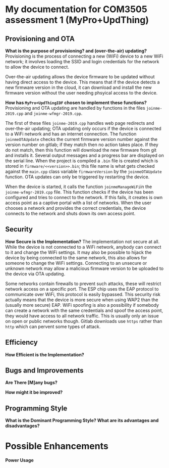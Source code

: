 My documentation for COM3505 assessment 1 (MyPro+UpdThing)
===
## Provisioning and OTA
**What is the purpose of provisioning? and (over-the-air) updating?**
Provisioning is the process of connecting a new (WiFi) device to a new WiFi network; it involves loading the SSID and login credentials for the network to allow the device to connect. 

Over-the-air updating allows the device firmware to be updated without having direct access to the device. This means that if the device detects a new firmware version in the cloud, it can download and install the new firmware version without the user needing phsyical access to the device.

**How has `MyPro+UpdThingIDF` chosen to implement these functions?**
Provisioning and OTA updating are handled by functions in the files `joinme-2019.cpp` and `joinme-wfmgr-2019.cpp`. 

The first of these files `joinme-2019.cpp` handles web page redirects and over-the-air updating; OTA updating only occurs if the device is connected to a WiFi network and has an internet connection. The function `joinmeOTAUpdate` checks the current firmware version number against the version number on gitlab; if they match then no action takes place. If they do not match, then this function will download the new firmware from git and installs it. Several output messages and a progress bar are displayed on the serial line.  When the project is compiled a `.bin` file is created which is stored in `firmware/<<version>>.bin`; this file name is what gets checked against the `main.cpp` class variable `firmwareVersion` by the `joinmeOTAUpdate` function. OTA updates can only be triggered by restarting the device.

When the device is started, it calls the function `joinmeManageWiFi`in the `joinme-wfmgr-2019.cpp` file. This function checks if the device has been configured and tries to connect to the network. If this fails, it creates is own access point as a captive portal with a list of networks. When the user chooses a network and provides the correct credentials, the device connects to the network and shuts down its own access point. 

## Security
**How Secure is the Implementation?**
The implementation not secure at all. While the device is not connected to a WiFi network, anybody can connect to it and change the WiFi settings. It may also be possible to hijack the device by being connected to the same network, this also allows for someone to change the WiFi settings. Connecting to an unsecure or unknown network may allow a malicious firmware version to be uploaded to the device via OTA updating.

Some networks contain firewalls to prevent such attacks, these will restrict network access on a specific port. The ESP chip uses the EAP protocol to communicate over WiFi, this protocol is easily bypassed. This security risk actually means that the device is more secure when using WAP2 than the (usually more secure) EAP. WiFi spoofing is also a possibility if somebody can create a network with the same credentials and spoof the access point, they would have access to all network traffic. This is usually only an issue on open or public networks though. Gitlab downloads use `https` rather than `http` which can pervent some types of attack.

## Efficiency
**How Efficient is the Implementation?**

## Bugs and Improvements
**Are There [M]any bugs?**

**How might it be improved?**


## Programming Style
**What is the Dominant Programming Style? What are its advantages and disadvantages?**




# Possible Enhancements

**Power Usage** 
